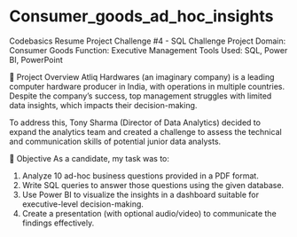 # Consumer_goods_ad_hoc_insights
Codebasics Resume Project Challenge #4 - SQL Challenge Project
Domain: Consumer Goods
Function: Executive Management
Tools Used: SQL, Power BI, PowerPoint

📘 Project Overview
Atliq Hardwares (an imaginary company) is a leading computer hardware producer in India, with operations in multiple countries. Despite the company’s success, top management struggles with limited data insights, which impacts their decision-making.

To address this, Tony Sharma (Director of Data Analytics) decided to expand the analytics team and created a challenge to assess the technical and communication skills of potential junior data analysts.

🎯 Objective
As a candidate, my task was to:

1. Analyze 10 ad-hoc business questions provided in a PDF format.
2. Write SQL queries to answer those questions using the given database.
3. Use Power BI to visualize the insights in a dashboard suitable for executive-level decision-making.
4. Create a presentation (with optional audio/video) to communicate the findings effectively.
